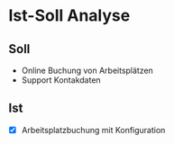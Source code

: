 # Ist-Soll Analyse
## Soll
- Online Buchung von Arbeitsplätzen
- Support Kontakdaten

## Ist
- [x] Arbeitsplatzbuchung mit Konfiguration